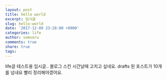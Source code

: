 ```yaml
---
layout: post
title: hello world
excerpt: 임시글
slug: hello-world
date: '2017-12-09 23:28:00 +0900'
categories: life
author: vomvoru
comments: true
share: true
tags:
---
```


life글 테스트용 임시글..
블로그 스킨 시간날때 고치고 싶네요.
drafts 된 포스트가 10개를 넘내요 빨리 정리해야겠어요.